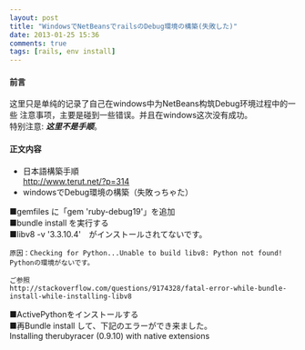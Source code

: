 ```yaml
---
layout: post
title: "WindowsでNetBeansでrailsのDebug環境の構築(失敗した)"
date: 2013-01-25 15:36
comments: true
tags: [rails, env install]
---
```


#### 前言

这里只是单纯的记录了自己在windows中为NetBeans构筑Debug环境过程中的一些
注意事项，主要是碰到一些错误。并且在windows这次没有成功。  
特别注意: _**这里不是手顺**_。

#### 正文内容

* 日本語構築手順  
	http://www.terut.net/?p=314
* windowsでDebug環境の構築（失敗っちゃた）

■gemfiles に「gem 'ruby-debug19'」を追加  
■bundle install を実行する  
■libv8 -v '3.3.10.4'　がインストールされてないです。  

	原因：Checking for Python...Unable to build libv8: Python not found!
	Pythonの環境がないです。

	ご参照
	http://stackoverflow.com/questions/9174328/fatal-error-while-bundle-install-while-installing-libv8

■ActivePythonをインストールする  
■再Bundle install して、下記のエラーができ来ました。  
	Installing therubyracer (0.9.10) with native extensions
